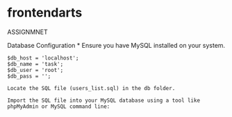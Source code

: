 # frontendarts
ASSIGNMNET

Database Configuration
	* Ensure you have MySQL installed on your system.
		
	$db_host = 'localhost';
	$db_name = 'task';
	$db_user = 'root';
	$db_pass = '';

	Locate the SQL file (users_list.sql) in the db folder.

	Import the SQL file into your MySQL database using a tool like phpMyAdmin or MySQL command line:
